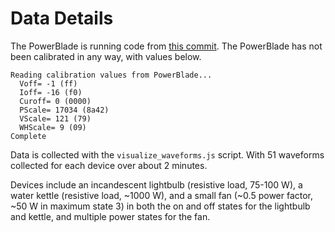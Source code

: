 # Data Details

The PowerBlade is running code from
[this commit](https://github.com/lab11/powerblade/commit/5b41a642327b4730de4426084f99b33f4209f141).
The PowerBlade has not been calibrated in any way, with values below.

```
Reading calibration values from PowerBlade...
  Voff= -1 (ff)
  Ioff= -16 (f0)
  Curoff= 0 (0000)
  PScale= 17034 (8a42)
  VScale= 121 (79)
  WHScale= 9 (09)
Complete
```

Data is collected with the `visualize_waveforms.js` script. With 51 waveforms
collected for each device over about 2 minutes.

Devices include an incandescent lightbulb (resistive load, 75-100 W), a water
kettle (resistive load, ~1000 W), and a small fan (~0.5 power factor, ~50 W in
maximum state 3) in both the on and off states for the lightbulb and kettle,
and multiple power states for the fan.


